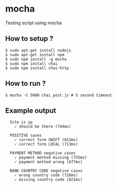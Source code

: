 # mocha
Testing script using mocha

## How to setup ?
```shell
$ sudo apt-get install nodejs
$ sudo apt-get install npm
$ sudo npm install -g mocha
$ sudo npm install chai
$ sudo npm install chai-http
```

## How to run ?
```
$ mocha -t 5000 chai_post.js # 5 second timeout
```

## Example output
```shell
  Site is up
    ✓ should be there (744ms)

  POSITIVE cases
    ✓ correct form SWIFT (813ms)
    ✓ correct form LOCAL (713ms)

  PAYMENT METHOD negative cases
    ✓ payment method missing (755ms)
    ✓ payment method wrong (677ms)

  BANK COUNTRY CODE negative cases
    ✓ wrong country code (716ms)
    ✓ missing country code (821ms)
```

